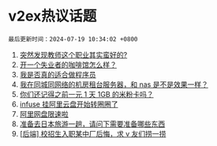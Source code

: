 # v2ex热议话题

`最后更新时间：2024-07-19 10:34:02 +0800`

1. [突然发现教师这个职业其实蛮好的?](https://www.v2ex.com/t/1058231)
1. [开一个失业者的咖啡馆怎么样？](https://www.v2ex.com/t/1058426)
1. [我是否真的适合做程序员](https://www.v2ex.com/t/1058250)
1. [我在同城同网络的机房租台服务器，和 nas 是不是效果一样？](https://www.v2ex.com/t/1058233)
1. [你们还记得之前一元 1 天 1GB 的米粉卡吗？](https://www.v2ex.com/t/1058283)
1. [infuse 挂阿里云盘开始转圈圈了](https://www.v2ex.com/t/1058290)
1. [阿里网盘限速啦](https://www.v2ex.com/t/1058275)
1. [准备去日本旅游一趟，请问下需要准备哪些东西](https://www.v2ex.com/t/1058248)
1. [[后端] 校招生入职某中厂后悔，求 v 友们捞一捞](https://www.v2ex.com/t/1058425)

